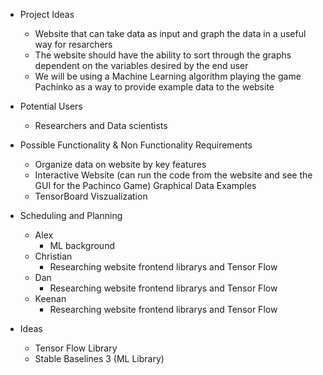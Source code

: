 - Project Ideas
    - Website that can take data as input and graph the data in a useful way for resarchers
    - The website should have the ability to sort through the graphs dependent on the variables desired by the end user
    - We will be using a Machine Learning algorithm playing the game Pachinko as a way to provide example data to the website
- Potential Users
    - Researchers and Data scientists
- Possible Functionality & Non Functionality Requirements
    - Organize data on website by key features
    - Interactive Website (can run the code from the website and see the GUI for the Pachinco Game)
    Graphical Data Examples
    - TensorBoard Viszualization   
- Scheduling and Planning
    - Alex
        - ML background
    - Christian
        - Researching website frontend librarys and Tensor Flow
    - Dan
        - Researching website frontend librarys and Tensor Flow
    - Keenan
        - Researching website frontend librarys and Tensor Flow

- Ideas
    - Tensor Flow Library
    - Stable Baselines 3 (ML Library)